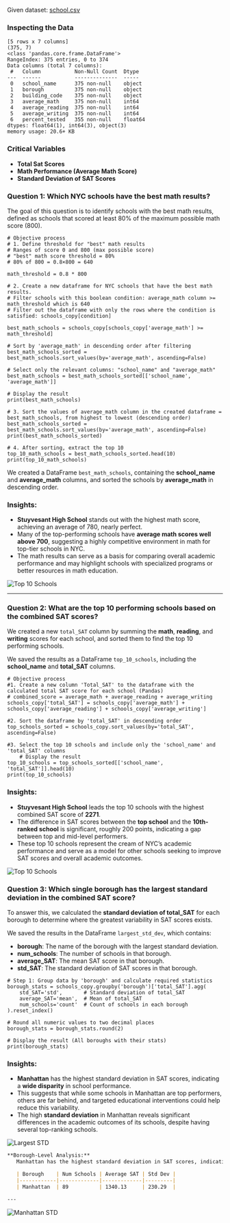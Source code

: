 
Given dataset: [school.csv](data/school.csv)

### Inspecting the Data

```
[5 rows x 7 columns]
(375, 7)
<class 'pandas.core.frame.DataFrame'>
RangeIndex: 375 entries, 0 to 374
Data columns (total 7 columns):
 #   Column           Non-Null Count  Dtype  
---  ------           --------------  -----  
 0   school_name      375 non-null    object 
 1   borough          375 non-null    object 
 2   building_code    375 non-null    object 
 3   average_math     375 non-null    int64  
 4   average_reading  375 non-null    int64  
 5   average_writing  375 non-null    int64  
 6   percent_tested   355 non-null    float64
dtypes: float64(1), int64(3), object(3)
memory usage: 20.6+ KB

```
### Critical Variables
- **Total Sat Scores**
- **Math Performance (Average Math Score)**
- **Standard Deviation of SAT Scores**

### Question 1: Which NYC schools have the best math results?
The goal of this question is to identify schools with the best math results, defined as schools that scored at least 80% of the maximum possible math score (800).

```
# Objective process
# 1. Define threshold for "best" math results
# Ranges of score 0 and 800 (max possible score)
# "best" math score threshold = 80%
# 80% of 800 = 0.8×800 = 640

math_threshold = 0.8 * 800

# 2. Create a new dataframe for NYC schools that have the best math results.
# Filter schools with this boolean condition: average_math column >= math_threshold which is 640
# Filter out the dataframe with only the rows where the condition is satisfied: schools_copy[condition]

best_math_schools = schools_copy[schools_copy['average_math'] >= math_threshold]

# Sort by 'average_math' in descending order after filtering
best_math_schools_sorted = best_math_schools.sort_values(by='average_math', ascending=False)

# Select only the relevant columns: "school_name" and "average_math"
best_math_schools = best_math_schools_sorted[['school_name', 'average_math']]

# Display the result
print(best_math_schools)

# 3. Sort the values of average_math column in the created dataframe = best_math_schools, from highest to lowest (descending order)
best_math_schools_sorted = best_math_schools.sort_values(by='average_math', ascending=False)
print(best_math_schools_sorted)

# 4. After sorting, extract the top 10
top_10_math_schools = best_math_schools_sorted.head(10)
print(top_10_math_schools)
```

We created a DataFrame `best_math_schools`, containing the **school_name** and **average_math** columns, and sorted the schools by **average_math** in descending order.

### Insights:
- **Stuyvesant High School** stands out with the highest math score, achieving an average of 780, nearly perfect.
- Many of the top-performing schools have **average math scores well above 700**, suggesting a highly competitive environment in math for top-tier schools in NYC.
- The math results can serve as a basis for comparing overall academic performance and may highlight schools with specialized programs or better resources in math education.

![Top 10 Schools](images/Question1_Chart.png)

---

### Question 2: What are the top 10 performing schools based on the combined SAT scores?
We created a new `total_SAT` column by summing the **math**, **reading**, and **writing** scores for each school, and sorted them to find the top 10 performing schools.

We saved the results as a DataFrame `top_10_schools`, including the **school_name** and **total_SAT** columns.
```
# Objective process
#1. Create a new column 'Total_SAT' to the dataframe with the calculated total SAT score for each school (Pandas) 
# combined_score = average_math + average_reading + average_writing
schools_copy['total_SAT'] = schools_copy['average_math'] + schools_copy['average_reading'] + schools_copy['average_writing']

#2. Sort the dataframe by 'total_SAT' in descending order
top_schools_sorted = schools_copy.sort_values(by='total_SAT', ascending=False)

#3. Select the top 10 schools and include only the 'school_name' and 'total_SAT' columns
    # Display the result
top_10_schools = top_schools_sorted[['school_name', 'total_SAT']].head(10)
print(top_10_schools)
```
### Insights:
- **Stuyvesant High School** leads the top 10 schools with the highest combined SAT score of **2271**.
- The difference in SAT scores between the **top school** and the **10th-ranked school** is significant, roughly 200 points, indicating a gap between top and mid-level performers.
- These top 10 schools represent the cream of NYC’s academic performance and serve as a model for other schools seeking to improve SAT scores and overall academic outcomes.

![Top 10 Schools](images/Question2_Chart.png)

### Question 3: Which single borough has the largest standard deviation in the combined SAT score?
To answer this, we calculated the **standard deviation of total_SAT** for each borough to determine where the greatest variability in SAT scores exists.

We saved the results in the DataFrame `largest_std_dev`, which contains:
- **borough**: The name of the borough with the largest standard deviation.
- **num_schools**: The number of schools in that borough.
- **average_SAT**: The mean SAT score in that borough.
- **std_SAT**: The standard deviation of SAT scores in that borough.
```
# Step 1: Group data by 'borough' and calculate required statistics
borough_stats = schools_copy.groupby('borough')['total_SAT'].agg(
    std_SAT='std',       # Standard deviation of total_SAT
    average_SAT='mean',  # Mean of total_SAT
    num_schools='count'  # Count of schools in each borough
).reset_index()

# Round all numeric values to two decimal places
borough_stats = borough_stats.round(2)

# Display the result (All boroughs with their stats)
print(borough_stats)
```
### Insights:
- **Manhattan** has the highest standard deviation in SAT scores, indicating a **wide disparity** in school performance.
- This suggests that while some schools in Manhattan are top performers, others are far behind, and targeted educational interventions could help reduce this variability.
- The high **standard deviation** in Manhattan reveals significant differences in the academic outcomes of its schools, despite having several top-ranking schools.

![Largest STD](images/Question3.png)
```markdown   
**Borough-Level Analysis:**
   Manhattan has the highest standard deviation in SAT scores, indicating the greatest variability among schools. Here are the borough statistics:

   | Borough    | Num Schools | Average SAT | Std Dev |
   |------------|-------------|-------------|---------|
   | Manhattan  | 89          | 1340.13     | 230.29  |

---
```
![Manhattan STD](images/Question3.1_Chart.png)




